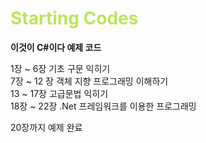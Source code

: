 <h1 style="color: #BCE55C">Starting Codes</h1>

**이것이 C#이다 예제 코드**

1장 ~ 6장 기초 구문 익히기  
7장 ~ 12 장 객체 지향 프로그래밍 이해하기  
13 ~ 17장 고급문법 익히기  
18장 ~ 22장 .Net 프레임워크를 이용한 프로그래밍  

20장까지 예제 완료